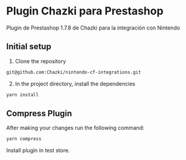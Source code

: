 # Plugin Chazki para Prestashop
Plugin de Prestashop 1.7.8 de Chazki para la integración con Nintendo

## Initial setup

1. Clone the repository
```bash
git@github.com:Chazki/nintendo-cf-integrations.git
```

2. In the project directory, install the dependencies

```bash
yarn install
```

## Compress Plugin

After making your changes run the following command:

```bash
yarn compress
```

Install plugin in test store.
